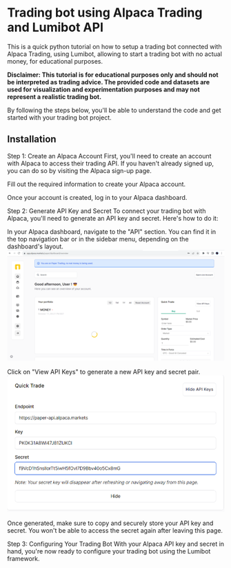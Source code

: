 # Trading bot using Alpaca Trading and Lumibot API
This is a quick python tutorial on how to setup a trading bot connected with Alpaca Trading, using Lumibot, allowing to start a trading bot with no actual money, for educational purposes.

**Disclaimer: This tutorial is for educational purposes only and should not be interpreted as trading advice. The provided code and datasets are used for visualization and experimentation purposes and may not represent a realistic trading bot.**

By following the steps below, you'll be able to understand the code and get started with your trading bot project.

## Installation

Step 1: Create an Alpaca Account
First, you'll need to create an account with Alpaca to access their trading API. If you haven't already signed up, you can do so by visiting the Alpaca sign-up page.

Fill out the required information to create your Alpaca account.

Once your account is created, log in to your Alpaca dashboard.

Step 2: Generate API Key and Secret
To connect your trading bot with Alpaca, you'll need to generate an API key and secret. Here's how to do it:

In your Alpaca dashboard, navigate to the "API" section. You can find it in the top navigation bar or in the sidebar menu, depending on the dashboard's layout.
![Generating API Key and Secret](/photo_1.png)

Click on "View API Keys" to generate a new API key and secret pair.
![Generating API Key and Secret](/photo_2.png)

Once generated, make sure to copy and securely store your API key and secret. You won't be able to access the secret again after leaving this page.

Step 3: Configuring Your Trading Bot
With your Alpaca API key and secret in hand, you're now ready to configure your trading bot using the Lumibot framework.
